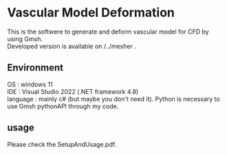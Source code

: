 # Vascular Model Deformation
This is the softwere to generate and deform vascular model for CFD by using Gmsh. <br>
Developed version is available on /../mesher .


## Environment
OS : windows 11 <br>
IDE : Visual Studio 2022 (.NET framework 4.8) <br>
language : mainly c# (but maybe you don't need it).  Python is necessary to use Gmsh pythonAPI through my code. <br>

## usage
Please check the SetupAndUsage.pdf.



